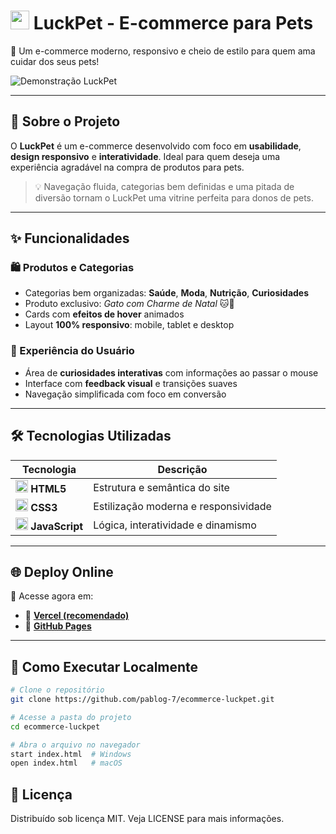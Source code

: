 # <img src="https://cdn-icons-png.flaticon.com/512/616/616408.png" width="30"> **LuckPet - E-commerce para Pets**

🎉 Um e-commerce moderno, responsivo e cheio de estilo para quem ama cuidar dos seus pets!

![Demonstração LuckPet](https://raw.githubusercontent.com/PabloG-7/ecommerce-luckpet/refs/heads/main/luckpet-apresenta%C3%A7ao.png)

---

## 🐾 Sobre o Projeto

O **LuckPet** é um e-commerce desenvolvido com foco em **usabilidade**, **design responsivo** e **interatividade**. Ideal para quem deseja uma experiência agradável na compra de produtos para pets.

> 💡 Navegação fluida, categorias bem definidas e uma pitada de diversão tornam o LuckPet uma vitrine perfeita para donos de pets.

---

## ✨ Funcionalidades

### 🛍️ Produtos e Categorias
- Categorias bem organizadas: **Saúde**, **Moda**, **Nutrição**, **Curiosidades**
- Produto exclusivo: *Gato com Charme de Natal* 🐱🎄
- Cards com **efeitos de hover** animados
- Layout **100% responsivo**: mobile, tablet e desktop

### 🐶 Experiência do Usuário
- Área de **curiosidades interativas** com informações ao passar o mouse
- Interface com **feedback visual** e transições suaves
- Navegação simplificada com foco em conversão

---

## 🛠️ Tecnologias Utilizadas

| Tecnologia | Descrição |
|------------|-----------|
| <img src="https://cdn-icons-png.flaticon.com/512/732/732212.png" width="20"> **HTML5** | Estrutura e semântica do site |
| <img src="https://cdn-icons-png.flaticon.com/512/732/732190.png" width="20"> **CSS3** | Estilização moderna e responsividade |
| <img src="https://cdn-icons-png.flaticon.com/512/5968/5968292.png" width="20"> **JavaScript** | Lógica, interatividade e dinamismo |

---

## 🌐 Deploy Online

📍 Acesse agora em:

- 🔗 **[Vercel (recomendado)](https://projeto-luckpet.vercel.app/)**
- 🔗 **[GitHub Pages](https://pablog-7.github.io/ecommerce-luckpet/)**

---

## 🚀 Como Executar Localmente

```bash
# Clone o repositório
git clone https://github.com/pablog-7/ecommerce-luckpet.git

# Acesse a pasta do projeto
cd ecommerce-luckpet

# Abra o arquivo no navegador
start index.html  # Windows
open index.html   # macOS
```

## 📄 Licença
Distribuído sob licença MIT. Veja LICENSE para mais informações.

